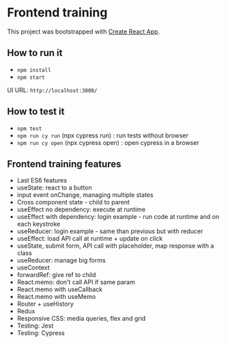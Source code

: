 # Frontend training

This project was bootstrapped with [Create React App](https://github.com/facebook/create-react-app).

## How to run it

- `npm install`
- `npm start`

UI URL: `http://localhost:3000/`

## How to test it

- `npm test`
- `npm run cy run` (npx cypress run) : run tests without browser
- `npm run cy open` (npx cypress open) : open cypress in a browser

## Frontend training features

- Last ES6 features
- useState: react to a button
- input event onChange, managing multiple states
- Cross component state - child to parent
- useEffect no dependency: execute at runtime
- useEffect with dependency: login example - run code at runtime and on each keystroke
- useReducer: login example - same than previous but with reducer
- useEffect: load API call at runtime + update on click
- useState, submit form, API call with placeholder, map response with a class
- useReducer: manage big forms
- useContext
- forwardRef: give ref to child
- React.memo: don't call API if same param
- React.memo with useCallback
- React.memo with useMemo
- Router + useHistory
- Redux
- Responsive CSS: media queries, flex and grid
- Testing: Jest
- Testing: Cypress
